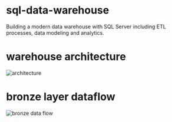 # sql-data-warehouse

Building a modern data warehouse with SQL Server including ETL processes, data modeling and analytics.

# warehouse architecture

![architecture](https://github.com/user-attachments/assets/b9392956-9270-42c4-803a-6b9d68f49d5a)

# bronze layer dataflow

![bronze data flow](https://github.com/user-attachments/assets/d2bc7f45-18d3-4555-b56a-5d567b5b6b94)
